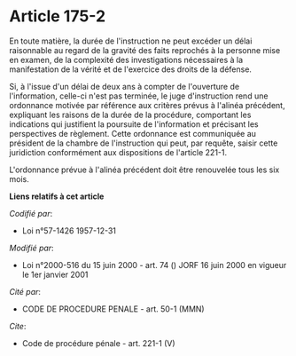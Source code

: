 # Article 175-2

En toute matière, la durée de l'instruction ne peut excéder un délai raisonnable au regard de la gravité des faits reprochés
à la personne mise en examen, de la complexité des investigations nécessaires à la manifestation de la vérité et de
l'exercice des droits de la défense. 

Si, à l'issue d'un délai de deux ans à compter de l'ouverture de l'information, celle-ci n'est pas terminée, le juge
d'instruction rend une ordonnance motivée par référence aux critères prévus à l'alinéa précédent, expliquant les raisons de
la durée de la procédure, comportant les indications qui justifient la poursuite de l'information et précisant les
perspectives de règlement. Cette ordonnance est communiquée au président de la chambre de l'instruction qui peut, par
requête, saisir cette juridiction conformément aux dispositions de l'article 221-1. 

L'ordonnance prévue à l'alinéa précédent doit être renouvelée tous les six mois.

**Liens relatifs à cet article**

_Codifié par_:

  - Loi n°57-1426 1957-12-31

_Modifié par_:

  - Loi n°2000-516 du 15 juin 2000 - art. 74 () JORF 16 juin 2000 en vigueur le 1er janvier 2001

_Cité par_:

  - CODE DE PROCEDURE PENALE - art. 50-1 (MMN)

_Cite_:

  - Code de procédure pénale - art. 221-1 (V)
